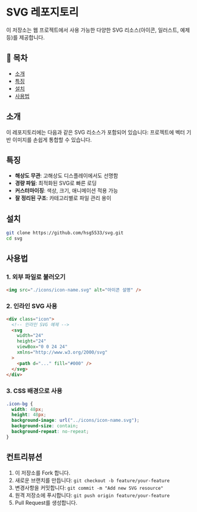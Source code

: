 # SVG 레포지토리

이 저장소는 웹 프로젝트에서 사용 가능한 다양한 SVG 리소스(아이콘, 일러스트, 예제 등)를 제공합니다.

## 📑 목차

- [소개](#소개)
- [특징](#특징)
- [설치](#설치)
- [사용법](#사용법)

## 소개

이 레포지토리에는 다음과 같은 SVG 리소스가 포함되어 있습니다:
프로젝트에 벡터 기반 이미지를 손쉽게 통합할 수 있습니다.

## 특징

- **해상도 무관**: 고해상도 디스플레이에서도 선명함
- **경량 파일**: 최적화된 SVG로 빠른 로딩
- **커스터마이징**: 색상, 크기, 애니메이션 적용 가능
- **잘 정리된 구조**: 카테고리별로 파일 관리 용이

## 설치

```bash
git clone https://github.com/hsg5533/svg.git
cd svg
```

## 사용법

### 1. 외부 파일로 불러오기

```html
<img src="./icons/icon-name.svg" alt="아이콘 설명" />
```

### 2. 인라인 SVG 사용

```html
<div class="icon">
  <!-- 인라인 SVG 예제 -->
  <svg
    width="24"
    height="24"
    viewBox="0 0 24 24"
    xmlns="http://www.w3.org/2000/svg"
  >
    <path d="..." fill="#000" />
  </svg>
</div>
```

### 3. CSS 배경으로 사용

```css
.icon-bg {
  width: 48px;
  height: 48px;
  background-image: url("../icons/icon-name.svg");
  background-size: contain;
  background-repeat: no-repeat;
}
```

## 컨트리뷰션

1. 이 저장소를 Fork 합니다.
2. 새로운 브랜치를 만듭니다: `git checkout -b feature/your-feature`
3. 변경사항을 커밋합니다: `git commit -m "Add new SVG resource"`
4. 원격 저장소에 푸시합니다: `git push origin feature/your-feature`
5. Pull Request를 생성합니다.
